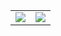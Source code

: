 <table>
  <tr>
    <td align="center" style="padding=0;width=50%;">
      <img align="center" style="padding=0;" src="https://gh-stats.didinele.me/api/?username=matary1&show_icons=true&title_color=4F8CC9&text_color=9f9f9f&bg_color=1591e4&hide_border=true&icon_color=4F8CC9&hide_title=true&count_private=true"/>
    </td>
    <td align="center" style="padding=0;width=50%;">
      <img align="center" style="padding=0;" src="https://gh-stats.didinele.me/api/top-langs/?username=matary1&layout=compact&show_icons=true&title_color=4F8CC9&text_color=9f9f9f&bg_color=1591e4&hide_border=true&icon_color=ff3000&count_private=true&extra=matary1
https://github.com/Matary1/Code-rick.git"/>
    </td>
  </tr>
</table>

